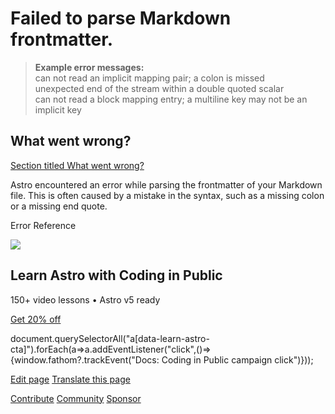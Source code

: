 Failed to parse Markdown frontmatter.
=====================================

> **Example error messages:**  
> can not read an implicit mapping pair; a colon is missed  
> unexpected end of the stream within a double quoted scalar  
> can not read a block mapping entry; a multiline key may not be an implicit key

What went wrong?
----------------

[Section titled What went wrong?](#what-went-wrong)

Astro encountered an error while parsing the frontmatter of your Markdown file. This is often caused by a mistake in the syntax, such as a missing colon or a missing end quote.

Error Reference

![](/_astro/CodingInPublic.DpaYu7Qd_5sx41.webp)

Learn Astro with **Coding in Public**
-------------------------------------

150+ video lessons • Astro v5 ready

[Get 20% off](https://learnastro.dev?code=ASTRO_PROMO)

document.querySelectorAll("a\[data-learn-astro-cta\]").forEach(a=>a.addEventListener("click",()=>{window.fathom?.trackEvent("Docs: Coding in Public campaign click")}));

[Edit page](https://github.com/withastro/astro/blob/main/packages/astro/src/core/errors/errors-data.ts) [Translate this page](https://contribute.docs.astro.build/guides/i18n/)

[Contribute](/en/contribute/) [Community](https://astro.build/chat) [Sponsor](https://opencollective.com/astrodotbuild)

